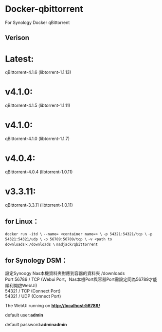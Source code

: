 # Docker-qbittorrent
For Synology Docker qBittorrent
## **Verison**
# Latest:
qBittorrent-4.1.6  (libtorrent-1.1.13)
# v4.1.0:
qBittorrent-4.1.5  (libtorrent-1.1.11)
# v4.1.0:
qBittorrent-4.1.0  (libtorrent-1.1.7)
# v4.0.4:
qBittorrent-4.0.4  (libtorrent-1.0.11)
# v3.3.11:
qBittorrent-3.3.11 (libtorrent-1.0.11)

## **for Linux：**
`docker run -itd \`
`--name= <container name=> \`
`-p 54321:54321/tcp \`
`-p 54321:54321/udp \`
`-p 56789:56789/tcp \`
`-v <path to downloads>:/downloads \`
`madjack/qbittorrent`

## **for Synology DSM：**
設定Synoogy Nas本機資料夾對應到容器的資料夾 /downloads  
Port 56789 / TCP (Webui Port，Nas本機Port與容器Port需設定同為56789才能順利開啟WebUI)  
54321 / TCP (Connect Port)  
54321 / UDP (Connect Port)

The WebUI running on **<http://localhost:56789/>**

default user:**admin**

default password:**adminadmin**
